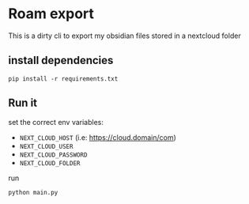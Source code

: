 
# Roam export 

This is a dirty cli to export my obsidian files stored in a nextcloud folder

## install dependencies

```
pip install -r requirements.txt
```

## Run it

set the correct env variables:

- `NEXT_CLOUD_HOST` (i.e: https://cloud.domain/com)
- `NEXT_CLOUD_USER`
- `NEXT_CLOUD_PASSWORD`
- `NEXT_CLOUD_FOLDER`

run 

`python main.py`